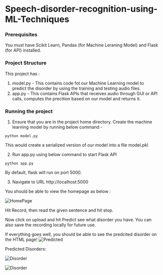 # Speech-disorder-recognition-using-ML-Techniques

### Prerequisites
You must have Scikit Learn, Pandas (for Machine Leraning Model) and Flask (for API) installed.

### Project Structure
This project has :
1. model.py - This contains code fot our Machine Learning model to predict the disorder by using the training and testing audio files.
2. app.py - This contains Flask APIs that receives audio through GUI or API calls, computes the precition based on our model and returns it.

### Running the project
1. Ensure that you are in the project home directory. Create the machine learning model by running below command -
```
python model.py
```
This would create a serialized version of our model into a file model.pkl

2. Run app.py using below command to start Flask API
```
python app.py
```
By default, flask will run on port 5000.

3. Navigate to URL http://localhost:5000




You should be able to view the homepage as below :



![HomePage](https://github.com/11swathi/speech-disorder-recognition-using-ML-Techniques/blob/main/HomePage.png)




Hit Record, then read the given sentence and hit stop.

Now click on upload and hit Predict see what disorder you have. You can also save the recording locally for future use.

If everything goes well, you should  be able to see the predcited disorder on the HTML page!
![Predicted](https://github.com/11swathi/speech-disorder-recognition-using-ML-Techniques/blob/main/MianPage.png)


Predicted Disorders:



![Disorder](https://github.com/11swathi/speech-disorder-recognition-using-ML-Techniques/blob/main/Disorder1.png)



![Disorder](https://github.com/11swathi/speech-disorder-recognition-using-ML-Techniques/blob/main/Disorder.png)
